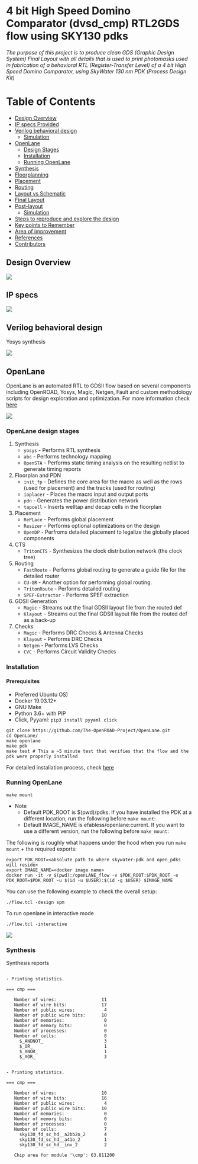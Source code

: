 # 4 bit High Speed Domino Comparator (dvsd_cmp) RTL2GDS flow using SKY130 pdks
*The purpose of this project is to produce clean GDS (Graphic Design System) Final Layout with all details that is used to print photomasks used in fabrication of a behavioral RTL (Register-Transfer Level) of a 4 bit High Speed Domino Comparator, using SkyWater 130 nm PDK (Process Design Kit)*

# Table of Contents

- [Design Overview](#design-overview)
- [IP specs Provided](#ip-specs)
- [Verilog behavioral design](#verilog-behavioral-design)
	- [Simulation](#simulation)
- [OpenLane](#openlane)
	- [Design Stages](#openLane-design-stages)	
	- [Installation](#installation)
	- [Running OpenLane](#running-openlane)
- [Synthesis](#synthesis)
- [Floorplanning](#floorplanning)
- [Placement](#placement)
- [Routing](#routing)
- [Layout vs Schematic](#layout-vs-schematic)
- [Final Layout](#final-layout)
- [Post-layout](#post-layout)
	- [Simulation](#simulation)
- [Steps to reproduce and explore the design](#steps-to-reproduce-and-explore-the-design)
- [Key points to Remember](#key-points-to-remember)
- [Area of improvement](#area-of-improvement)
- [References](#references)
- [Contributors](#contributors)

## Design Overview

<img src="https://github.com/PatelVatsalB21/High_Speed_Domino_Comparator/blob/main/images/application.png"/>

## IP specs

<img src="https://github.com/PatelVatsalB21/High_Speed_Domino_Comparator/blob/main/images/ip_specs.png"/>

## Verilog behavioral design

Yosys synthesis

<img src="https://github.com/PatelVatsalB21/High_Speed_Domino_Comparator/blob/main/images/yosys_flow.png"/>

## OpenLane 

OpenLane is an automated RTL to GDSII flow based on several components including OpenROAD, Yosys, Magic, Netgen, Fault and custom methodology scripts for design exploration and optimization.
For more information check [here](https://openlane.readthedocs.io/)

<img src="https://github.com/PatelVatsalB21/High_Speed_Domino_Comparator/blob/main/images/openlane_flow.png"/>

### OpenLane design stages

1. Synthesis
	- `yosys` - Performs RTL synthesis
	- `abc` - Performs technology mapping
	- `OpenSTA` - Performs static timing analysis on the resulting netlist to generate timing reports
2. Floorplan and PDN
	- `init_fp` - Defines the core area for the macro as well as the rows (used for placement) and the tracks (used for routing)
	- `ioplacer` - Places the macro input and output ports
	- `pdn` - Generates the power distribution network
	- `tapcell` - Inserts welltap and decap cells in the floorplan
3. Placement
	- `RePLace` - Performs global placement
	- `Resizer` - Performs optional optimizations on the design
	- `OpenDP` - Perfroms detailed placement to legalize the globally placed components
4. CTS
	- `TritonCTS` - Synthesizes the clock distribution network (the clock tree)
5. Routing
	- `FastRoute` - Performs global routing to generate a guide file for the detailed router
	- `CU-GR` - Another option for performing global routing.
	- `TritonRoute` - Performs detailed routing
	- `SPEF-Extractor` - Performs SPEF extraction
6. GDSII Generation
	- `Magic` - Streams out the final GDSII layout file from the routed def
	- `Klayout` - Streams out the final GDSII layout file from the routed def as a back-up
7. Checks
	- `Magic` - Performs DRC Checks & Antenna Checks
	- `Klayout` - Performs DRC Checks
	- `Netgen` - Performs LVS Checks
	- `CVC` - Performs Circuit Validity Checks

### Installation

#### Prerequisites

- Preferred Ubuntu OS)
- Docker 19.03.12+
- GNU Make
- Python 3.6+ with PIP
- Click, Pyyaml: `pip3 install pyyaml click`

```
git clone https://github.com/The-OpenROAD-Project/OpenLane.git
cd OpenLane/
make openlane
make pdk
make test # This a ~5 minute test that verifies that the flow and the pdk were properly installed
```

For detailed installation process, check [here](https://github.com/The-OpenROAD-Project/OpenLane)

### Running OpenLane

`make mount`
- Note
	- Default PDK_ROOT is $(pwd)/pdks. If you have installed the PDK at a different location, run the following before `make mount`:
	- Default IMAGE_NAME is efabless/openlane:current. If you want to use a different version, run the following before `make mount`:

The following is roughly what happens under the hood when you run `make mount` + the required exports:

```
export PDK_ROOT=<absolute path to where skywater-pdk and open_pdks will reside>
export IMAGE_NAME=<docker image name>
docker run -it -v $(pwd):/openLANE_flow -v $PDK_ROOT:$PDK_ROOT -e PDK_ROOT=$PDK_ROOT -u $(id -u $USER):$(id -g $USER) $IMAGE_NAME
```

You can use the following example to check the overall setup:

`./flow.tcl -design spm`

To run openlane in interactive mode

`./flow.tcl -interactive`

<img src="https://github.com/PatelVatsalB21/High_Speed_Domino_Comparator/blob/main/images/openlane_interactive.png"/>

### Synthesis

Synthesis reports


```

- Printing statistics.

=== cmp ===

   Number of wires:                 11
   Number of wire bits:             17
   Number of public wires:           4
   Number of public wire bits:      10
   Number of memories:               0
   Number of memory bits:            0
   Number of processes:              0
   Number of cells:                  8
     $_ANDNOT_                       3
     $_OR_                           1
     $_XNOR_                         1
     $_XOR_                          3
```


```

- Printing statistics.

=== cmp ===

   Number of wires:                 10
   Number of wire bits:             16
   Number of public wires:           4
   Number of public wire bits:      10
   Number of memories:               0
   Number of memory bits:            0
   Number of processes:              0
   Number of cells:                  7
     sky130_fd_sc_hd__a2bb2o_2       4
     sky130_fd_sc_hd__a41o_2         1
     sky130_fd_sc_hd__inv_2          2

   Chip area for module '\cmp': 63.811200
   
```

